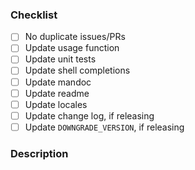### Checklist

- [ ] No duplicate issues/PRs
- [ ] Update usage function
- [ ] Update unit tests
- [ ] Update shell completions
- [ ] Update mandoc
- [ ] Update readme
- [ ] Update locales
- [ ] Update change log, if releasing
- [ ] Update `DOWNGRADE_VERSION`, if releasing

<!-- These are likely side tasks that would need to be completed before merging the pull request -->
<!-- If a task is not relevant to your pull request, tick it nonetheless and skip to the next task(s) -->

### Description

<!-- Describe your pull request and mention any issue(s) that it might be linked to -->
